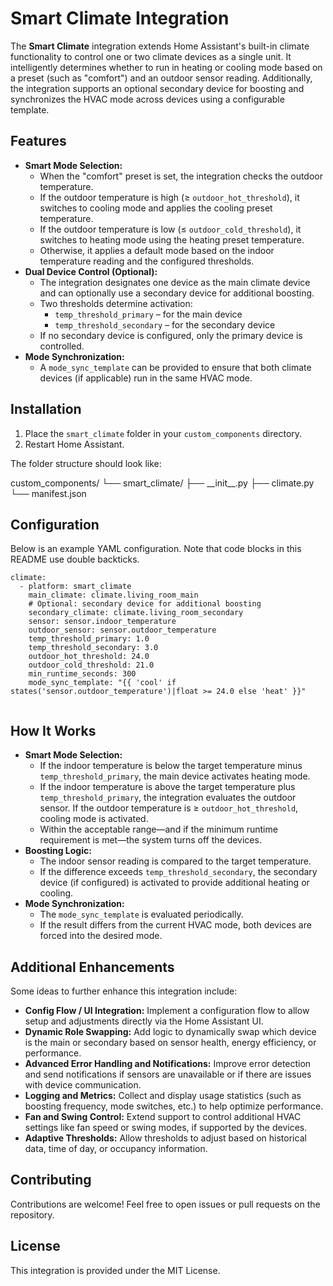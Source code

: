 # Smart Climate Integration

The **Smart Climate** integration extends Home Assistant's built-in climate functionality to control one or two climate devices as a single unit. It intelligently determines whether to run in heating or cooling mode based on a preset (such as "comfort") and an outdoor sensor reading. Additionally, the integration supports an optional secondary device for boosting and synchronizes the HVAC mode across devices using a configurable template.

## Features

*   **Smart Mode Selection:**
    *   When the "comfort" preset is set, the integration checks the outdoor temperature.
    *   If the outdoor temperature is high (≥ `outdoor_hot_threshold`), it switches to cooling mode and applies the cooling preset temperature.
    *   If the outdoor temperature is low (≤ `outdoor_cold_threshold`), it switches to heating mode using the heating preset temperature.
    *   Otherwise, it applies a default mode based on the indoor temperature reading and the configured thresholds.
*   **Dual Device Control (Optional):**
    *   The integration designates one device as the main climate device and can optionally use a secondary device for additional boosting.
    *   Two thresholds determine activation:
        *   `temp_threshold_primary` – for the main device
        *   `temp_threshold_secondary` – for the secondary device
    *   If no secondary device is configured, only the primary device is controlled.
*   **Mode Synchronization:**
    *   A `mode_sync_template` can be provided to ensure that both climate devices (if applicable) run in the same HVAC mode.

## Installation

1.  Place the `smart_climate` folder in your `custom_components` directory.
2.  Restart Home Assistant.

The folder structure should look like:

custom\_components/
└── smart\_climate/
    ├── \_\_init\_\_.py
    ├── climate.py
    └── manifest.json
  

## Configuration

Below is an example YAML configuration. Note that code blocks in this README use double backticks.

```
climate:
  - platform: smart_climate
    main_climate: climate.living_room_main
    # Optional: secondary device for additional boosting
    secondary_climate: climate.living_room_secondary
    sensor: sensor.indoor_temperature
    outdoor_sensor: sensor.outdoor_temperature
    temp_threshold_primary: 1.0
    temp_threshold_secondary: 3.0
    outdoor_hot_threshold: 24.0
    outdoor_cold_threshold: 21.0
    min_runtime_seconds: 300
    mode_sync_template: "{{ 'cool' if states('sensor.outdoor_temperature')|float >= 24.0 else 'heat' }}"
  
```

## How It Works

*   **Smart Mode Selection:**
    *   If the indoor temperature is below the target temperature minus `temp_threshold_primary`, the main device activates heating mode.
    *   If the indoor temperature is above the target temperature plus `temp_threshold_primary`, the integration evaluates the outdoor sensor. If the outdoor temperature is ≥ `outdoor_hot_threshold`, cooling mode is activated.
    *   Within the acceptable range—and if the minimum runtime requirement is met—the system turns off the devices.
*   **Boosting Logic:**
    *   The indoor sensor reading is compared to the target temperature.
    *   If the difference exceeds `temp_threshold_secondary`, the secondary device (if configured) is activated to provide additional heating or cooling.
*   **Mode Synchronization:**
    *   The `mode_sync_template` is evaluated periodically.
    *   If the result differs from the current HVAC mode, both devices are forced into the desired mode.

## Additional Enhancements

Some ideas to further enhance this integration include:

*   **Config Flow / UI Integration:** Implement a configuration flow to allow setup and adjustments directly via the Home Assistant UI.
*   **Dynamic Role Swapping:** Add logic to dynamically swap which device is the main or secondary based on sensor health, energy efficiency, or performance.
*   **Advanced Error Handling and Notifications:** Improve error detection and send notifications if sensors are unavailable or if there are issues with device communication.
*   **Logging and Metrics:** Collect and display usage statistics (such as boosting frequency, mode switches, etc.) to help optimize performance.
*   **Fan and Swing Control:** Extend support to control additional HVAC settings like fan speed or swing modes, if supported by the devices.
*   **Adaptive Thresholds:** Allow thresholds to adjust based on historical data, time of day, or occupancy information.

## Contributing

Contributions are welcome! Feel free to open issues or pull requests on the repository.

## License

This integration is provided under the MIT License.